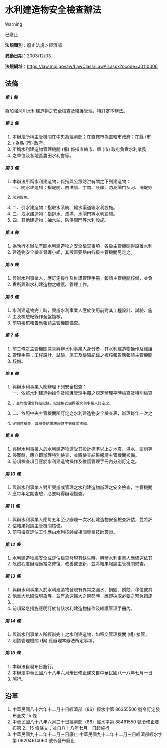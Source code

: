 # 水利建造物安全檢查辦法
> [!WARNING]
> 已廢止

**法規類別**：廢止法規＞經濟部

**異動日期**：2003/12/03  

**法規網址**：https://law.moj.gov.tw/LawClass/LawAll.aspx?pcode=J0110006



## 法條
##### 第 1 條
為加強河川水利建造物之安全檢查及維護管理，特訂定本辦法。

##### 第 2 條
1. 本辦法所稱主管機關在中央為經濟部；在直轄市為直轄市政府；在縣 (市
1. ) 為縣 (市) 政府。
1. 所稱水利建造物管理機關 (構) 係指直轄市、縣 (市) 政府負責水利業務
1. 之單位及各地區農田水利會等。

##### 第 3 條
1. 本辦法所稱水利建造物，係指與公眾防洪有關之下列建造物：  
一、防水建造物：指堤防、防洪牆、丁壩、護岸、防潮閘門及河、海堤等
1.     水利設施。
1. 二、引水建造物：指取水系統、輸水渠道等水利設施。
1. 三、洩水建造物：指排水、洩洪、水閘門等水利設施。
1. 四、其他建造物：抽水站、防洪閘門等水利設施。

##### 第 4 條
1. 為執行本辦法有關水利建造物之安全檢查事項，各級主管機關得設置水利
1. 建造物安全檢查督導小組，其設置要點由各級主管機關另定之。

##### 第 5 條
1. 興辦水利事業人，應訂定操作及維護管理手冊，報請主管機關核備，並負
1. 責所興辦水利建造物之維護、管理工作。

##### 第 6 條
1. 水利建造物完工時，興辦水利事業人應於使用前對其工程設計、試驗、施
1. 工及檢驗紀錄作全盤複核。
1. 前項複核報告應報請主管機關備查。

##### 第 7 條
1. 前二條之主管機關兼具興辦水利事業人身分者，其水利建造物操作及維護
1. 管理手冊；工程設計、試驗、施工及檢驗紀錄之複核報告應報請主管機關
1. 核備。

##### 第 8 條
1. 興辦水利事業人應辦理下列安全檢查：  
一、依照水利建造物操作及維護管理手冊之規定辦理平時檢查及特別檢查
1.     ，並均應保留詳細紀錄。紀錄格式由興辦水利事業人訂定之。
1. 二、依照中央主管機關所訂定之水利建造物安全檢查表，辦理每年一次之
1.     定期性檢查，其檢查結果應報請主管機關核備。

##### 第 9 條
1. 興辦水利事業人於水利建造物遭受其設計標準以上之地震、洪水、豪雨等
1. 侵襲時，應立即辦理特別檢查，並將檢查結果報請主管機關核備。
1. 前項檢查項目應於水利建造物操作及維護管理手冊內分別訂定之。

##### 第 10 條
1. 興辦水利事業人對所興辦或管理之水利建造物辦理之安全檢查，主管機關
1. 應每年定期查驗，必要時得辦理複查。

##### 第 11 條
1. 興辦水利事業人應每五年至少辦理一次水利建造物安全檢查評估，並將評
1. 估結果報請主管機關核備。
1. 前項檢查評估工作應由水利技師或相關專業技師簽證。

##### 第 12 條
1. 水利建造物經安全或評估檢查發現有缺失時，興辦水利事業人應儘速依其
1. 危險程度辦理適當之修復、改善或更新，並將結果報請主管機關備查。

##### 第 13 條
1. 興辦水利事業人於水利建造物發現有異常之漏水、損毀、銹蝕、移位或其
1. 他重大危險性現象等，並有急速擴大之趨勢時，應即採取必要之緊急措施
1. 。
1. 前項緊急措施應明訂於各該水利建造物操作及維護管理手冊內。

##### 第 14 條
1. 興辦水利事業人所經辦完工之水利建造物，如移交管理機關 (構) 接管，
1. 則該管理機關 (構) 應辦理本辦法所定事項。

##### 第 15 條
1. 本辦法自發布日施行。
1. 本辦法中華民國八十八年六月卅日修正條文自中華民國八十八年七月一日
1. 施行。

## 沿革
1. 中華民國八十六年十二月十日經濟部（86）經水字第 86355506 號令訂定發布全文 15 條
1. 中華民國八十八年六月三十日經濟部（88）經水字第 88461550 號令修正發布第 2、15  條條文；並自八十八年七月一日起施行
1. 中華民國九十二年十二月三日廢止                                中華民國九十二年十二月三日經濟部經水字第 09204614060  號令發布廢止
